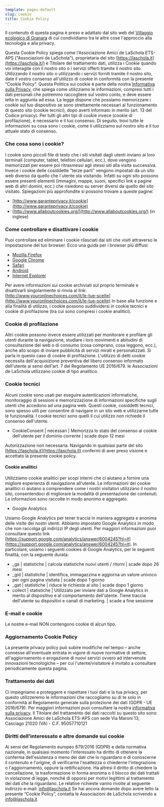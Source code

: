 ```yaml
---
template: pages-default
slug: cookie
title: Cookie Policy
---
```


<Alert>

Il contenuto di questa pagina è preso e adattato dal sito web del [Villaggio ecologico di Granara](https://granara.org/cookie) di cui condividiamo tra le altre cose l'approccio alla tecnologia e alla privacy.

</Alert>

Questa Cookie Policy spiega come l'Associazione Amici de LaSchola ETS-APS ("Associazioni de LaSchola"), proprietaria del sito [https://laschola.it](https://laschola.it/) e Titolare del trattamento dati, utilizza i Cookie quando voi interagite con il nostro sito o i servizi offerti tramite il nostro sito. Utilizzando il nostro sito o utilizzando i servizi forniti tramite il nostro sito, date il vostro consenso all'utilizzo di cookie in conformità con la presente “Cookie Policy”.
Questa Politica sui cookie è parte della nostra [Informativa sulla Privacy](/privacy), che spiega come utilizziamo le informazioni, compresi tutti i dati personali che potremmo raccogliere sul vostro conto, e deve essere letta in aggiunta ad essa.
La legge dispone che possiamo memorizzare i cookie sul tuo dispositivo se sono strettamente necessari al funzionamento di questo sito (cookie tecnici), dopo averti informato in merito (art. 13 del Codice privacy). Per tutti gli altri tipi di cookie invece (cookie di profilazione), è necessario e il tuo consenso.
Di seguito, trovi tutte le informazioni su cosa sono i cookie, come li utilizziamo sul nostro sito e il tuo attuale stato di consenso.

### Che cosa sono i cookie?

I cookie sono piccoli file di testo che i siti visitati dagli utenti inviano ai loro terminali (computer, tablet, telefoni cellulari, ecc.), dove vengono memorizzati per essere poi ritrasmessi agli stessi siti alla visita successiva. Invece i cookie delle cosiddette "terze parti" vengono impostati da un sito web diverso da quello che l´utente sta visitando. Infatti su ogni sito possono essere presenti elementi (immagini, mappe, suoni, specifici link a pagine web di altri domini, ecc.) che risiedono su server diversi da quello del sito visitato.
Spiegazioni più approfondite si possono trovare a queste pagine:

- [http://www.garanteprivacy.it/cookie](http://www.garanteprivacy.it/cookie)
- [http://www.allaboutcookies.org/](http://www.allaboutcookies.org/) (in inglese)

### Come controllare e disattivare i cookie

Puoi controllare ed eliminare i cookie rilasciati dai siti che visiti attraverso le impostazione del tuo browser. Ecco una guida per i browser più diffusi:

- [Mozilla Firefox](http://support.mozilla.org/it-IT/kb/enable-and-disable-cookies-website-preferences)
- [Google Chrome](https://support.google.com/chrome/answer/95647?hl=it-IT&hlrm=fr&hlrm=en)
- [Safari](https://support.apple.com/it-it/HT201265)
- [Android](https://support.google.com/chrome/answer/95647?co=GENIE.Platform%3DAndroid&hl=it)
- [Internet Explorer](http://windows.microsoft.com/it-it/windows-vista/block-or-allow-cookies)

Per avere informazioni sui cookie archiviati sul proprio terminale e disattivarli singolarmente si rinvia al link: [http://www.youronlinechoices.com/it/le-tue-scelte](http://www.youronlinechoices.com/it/le-tue-scelte)
In base alla funzione e alla finalità di utilizzo, i cookie possono suddividersi in cookie tecnici e cookie di profilazione (tra cui sono compresi i cookie analitici).

### Cookie di profilazione

Altri cookie possono invece essere utilizzati per monitorare e profilare gli utenti durante la navigazione, studiare i loro movimenti e abitudini di consultazione del web o di consumo (cosa comprano, cosa leggono, ecc.), anche allo scopo di inviare pubblicità di servizi mirati e personalizzati. Si parla in questo caso di cookie di profilazione. L'utilizzo di detti cookie necessita dell'acquisizione preventiva del libero consenso informato dell'utente ai sensi dell'art. 7 del Regolamento UE 2016/679\. le Associazioni de LaSchola utilizzano cookie di tipo analitico.

### Cookie tecnici

Alcuni cookie sono usati per eseguire autenticazioni informatiche, monitoraggio di sessioni e memorizzazione di informazioni specifiche sugli utenti che accedono ad una pagina web. Questi cookie, cosiddetti tecnici, sono spesso utili per consentire di navigare in un sito web e utilizzarne tutte le funzionalità. I cookie tecnici sono quelli il cui utilizzo non richiede il consenso dell'utente.

- CookieConsent | necessari | Memorizza lo stato del consenso ai cookie dell'utente per il dominio corrente | scade dopo 12 mesi

Autorizzazione non necessaria. Navigando in qualsiasi parte del sito [https://laschola.it](https://laschola.it) confermi di aver preso visione e accettato la presente cookie policy.

#### Cookie analitici

Utilizziamo cookie analitici per scopi interni che ci aiutano a fornire una migliore esperienza di navigazione all'utente. Le informazioni dei cookie analitici ci aiutano a comprendere come i nostri visitatori utilizzano il nostro sito, consentendoci di migliorare la modalità di presentazione dei contenuti. Le informazioni sono raccolte in modo anonimo e aggregato.

- Google Analytics

Usiamo Google Analytics per tener traccia in maniera aggregata e anonima delle visite dei nostri utenti. Abbiamo impostato Google Analytics in modo che non raccolga gli indirizzi IP degli utenti. Per maggiori informazioni puoi consultare questo link [https://support.google.com/analytics/answer/6004245?hl=it](https://support.google.com/analytics/answer/6004245?hl=it).
In particolare, usiamo i seguenti cookies di Google Analytics, per le seguenti finalità, con la seguente durata:

- \_ga | statistiche | calcola statistiche nuovi utenti / ritorni | scade dopo 26 mesi
- \_gid | statistiche | identifica, immagazzina e aggiorna un valore univoco per ogni pagina visitata | scade dopo 1 giorno
- \_gat | statistiche | riduce le richieste al sito | scade dopo 1 giorno
- collect | statistiche | Utilizzato per inviare dati a Google Analytics in merito al dispositivo e al comportamento dell'utente. Tiene traccia dell'utente su dispositivi e canali di marketing. | scade a fine sessione

### E-mail e cookie

Le nostre e-mail NON contengono cookie di alcun tipo.

### Aggiornamento Cookie Policy

La presente privacy policy può subire modifiche nel tempo – anche connesse all'eventuale entrata in vigore di nuove normative di settore, all'aggiornamento o erogazione di nuovi servizi ovvero ad intervenute innovazioni tecnologiche – per cui l'utente/visitatore è invitato a consultare periodicamente questa pagina.

### Trattamento dei dati

Ci impegniamo a proteggere e rispettare i tuoi dati e la tua privacy, per questo utilizzeremo le informazioni che raccogliamo su di te solo in conformità al Regolamento generale sulla protezione dei dati (GDPR - UE 2016/679). Per maggiori informazioni puoi consultare la nostra [informativa sulla privacy](/privacy).
Il Titolare del trattamento dei dati raccolti su questo sito sono:
Associazione Amici de LaSchola ETS-APS con sede Via Maroni 13, Casciago 21020 (VA) - C.F. 95057710121

### Diritti dell'interessato e altre domande sui cookie

Ai sensi del Regolamento europeo 679/2016 (GDPR) e della normativa nazionale, in qualsiasi momento l'interessato ha diritto di ottenere la conferma dell'esistenza o meno dei dati che lo riguardano e di conoscerne il contenuto e l'origine, di verificarne l'esattezza o chiederne l'integrazione o l'aggiornamento, oppure la rettificazione. Ha altresì il diritto di chiedere la cancellazione, la trasformazione in forma anonima o il blocco dei dati trattati in violazione di legge, nonché di opporsi per motivi legittimi al trattamento dei dati che la riguardano. Le relative richieste vanno rivolte al seguente indirizzo e-mail: [info@laschola.it](mailto:info@laschola.it)
Se hai ancora domande dopo avere letto la presente “Cookie Policy”, contatta le Associazioni de LaSchola scrivendo a [info@laschola.it](mailto:info@laschola.it)
